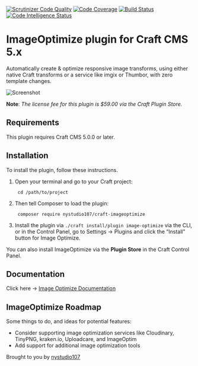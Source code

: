 [![Scrutinizer Code Quality](https://scrutinizer-ci.com/g/nystudio107/craft-imageoptimize/badges/quality-score.png?b=v5)](https://scrutinizer-ci.com/g/nystudio107/craft-imageoptimize/?branch=v5) [![Code Coverage](https://scrutinizer-ci.com/g/nystudio107/craft-imageoptimize/badges/coverage.png?b=v5)](https://scrutinizer-ci.com/g/nystudio107/craft-imageoptimize/?branch=v5) [![Build Status](https://scrutinizer-ci.com/g/nystudio107/craft-imageoptimize/badges/build.png?b=v5)](https://scrutinizer-ci.com/g/nystudio107/craft-imageoptimize/build-status/v5) [![Code Intelligence Status](https://scrutinizer-ci.com/g/nystudio107/craft-imageoptimize/badges/code-intelligence.svg?b=v5)](https://scrutinizer-ci.com/code-intelligence)

# ImageOptimize plugin for Craft CMS 5.x

Automatically create & optimize responsive image transforms, using either native Craft transforms or a service like imgix or Thumbor, with zero template changes.

![Screenshot](./docs/docs/resources/img/plugin-banner.jpg)

**Note**: _The license fee for this plugin is $59.00 via the Craft Plugin Store._

## Requirements

This plugin requires Craft CMS 5.0.0 or later.

## Installation

To install the plugin, follow these instructions.

1. Open your terminal and go to your Craft project:

        cd /path/to/project

2. Then tell Composer to load the plugin:

        composer require nystudio107/craft-imageoptimize

3. Install the plugin via `./craft install/plugin image-optimize` via the CLI, or in the Control Panel, go to Settings → Plugins and click the “Install” button for Image Optimize.

You can also install ImageOptimize via the **Plugin Store** in the Craft Control Panel.

## Documentation

Click here -> [Image Optimize Documentation](https://nystudio107.com/plugins/imageoptimize/documentation)

## ImageOptimize Roadmap

Some things to do, and ideas for potential features:

* Consider supporting image optimization services like Cloudinary, TinyPNG, kraken.io, Uploadcare, and ImageOptim
* Add support for additional image optimization tools

Brought to you by [nystudio107](https://nystudio107.com)
